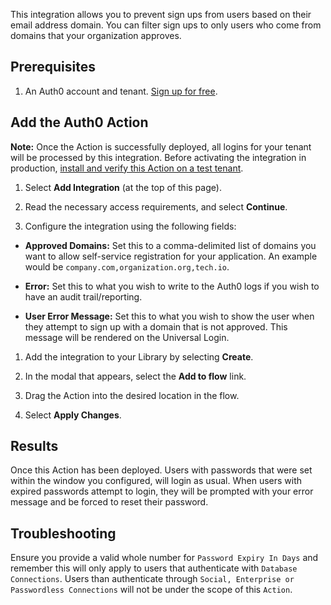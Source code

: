 This integration allows you to prevent sign ups from users based on their email address domain.  You can filter sign ups to only users who come from domains that your organization approves.

## Prerequisites

1. An Auth0 account and tenant. [Sign up for free](https://auth0.com/signup).

## Add the Auth0 Action

**Note:** Once the Action is successfully deployed, all logins for your tenant will be processed by this integration. Before activating the integration in production, [install and verify this Action on a test tenant](https://auth0.com/docs/get-started/auth0-overview/create-tenants/set-up-multiple-environments).

1. Select **Add Integration** (at the top of this page).

1. Read the necessary access requirements, and select **Continue**.

1. Configure the integration using the following fields:

* **Approved Domains:** Set this to a comma-delimited list of domains you want to allow self-service registration for your application.  An example would be `company.com,organization.org,tech.io`.

* **Error:** Set this to what you wish to write to the Auth0 logs if you wish to have an audit trail/reporting.

* **User Error Message:** Set this to what you wish to show the user when they attempt to sign up with a domain that is not approved. This message will be rendered on the Universal Login.

1. Add the integration to your Library by selecting **Create**.

1. In the modal that appears, select the **Add to flow** link.

1. Drag the Action into the desired location in the flow.

1. Select **Apply Changes**.

## Results

Once this Action has been deployed. Users with passwords that were set within the window you configured, will login as usual. When users with expired passwords attempt to login, they will be prompted with your error message and be forced to reset their password.

## Troubleshooting

Ensure you provide a valid whole number for `Password Expiry In Days` and remember this will only apply to users that authenticate with `Database Connections`. Users than authenticate through `Social, Enterprise or Passwordless Connections` will not be under the scope of this `Action`.
